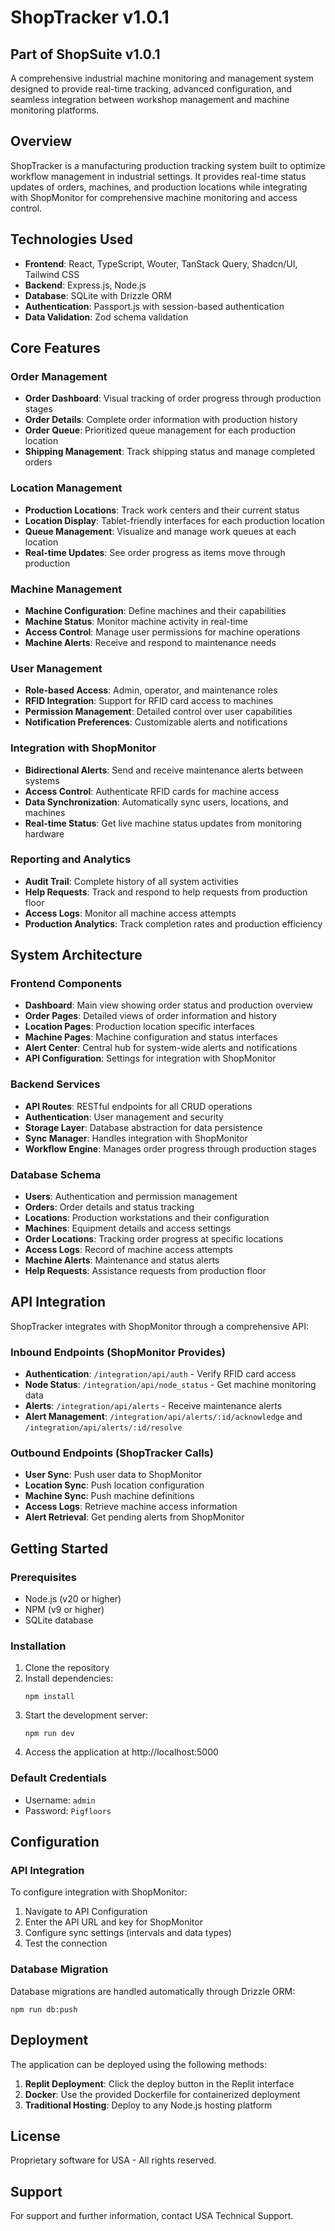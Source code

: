 # ShopTracker v1.0.1
## Part of ShopSuite v1.0.1

A comprehensive industrial machine monitoring and management system designed to provide real-time tracking, advanced configuration, and seamless integration between workshop management and machine monitoring platforms.

## Overview

ShopTracker is a manufacturing production tracking system built to optimize workflow management in industrial settings. It provides real-time status updates of orders, machines, and production locations while integrating with ShopMonitor for comprehensive machine monitoring and access control.

## Technologies Used

- **Frontend**: React, TypeScript, Wouter, TanStack Query, Shadcn/UI, Tailwind CSS
- **Backend**: Express.js, Node.js
- **Database**: SQLite with Drizzle ORM
- **Authentication**: Passport.js with session-based authentication
- **Data Validation**: Zod schema validation

## Core Features

### Order Management

- **Order Dashboard**: Visual tracking of order progress through production stages
- **Order Details**: Complete order information with production history
- **Order Queue**: Prioritized queue management for each production location
- **Shipping Management**: Track shipping status and manage completed orders

### Location Management

- **Production Locations**: Track work centers and their current status
- **Location Display**: Tablet-friendly interfaces for each production location
- **Queue Management**: Visualize and manage work queues at each location
- **Real-time Updates**: See order progress as items move through production

### Machine Management

- **Machine Configuration**: Define machines and their capabilities
- **Machine Status**: Monitor machine activity in real-time
- **Access Control**: Manage user permissions for machine operations
- **Machine Alerts**: Receive and respond to maintenance needs

### User Management

- **Role-based Access**: Admin, operator, and maintenance roles
- **RFID Integration**: Support for RFID card access to machines
- **Permission Management**: Detailed control over user capabilities
- **Notification Preferences**: Customizable alerts and notifications

### Integration with ShopMonitor

- **Bidirectional Alerts**: Send and receive maintenance alerts between systems
- **Access Control**: Authenticate RFID cards for machine access
- **Data Synchronization**: Automatically sync users, locations, and machines
- **Real-time Status**: Get live machine status updates from monitoring hardware

### Reporting and Analytics

- **Audit Trail**: Complete history of all system activities
- **Help Requests**: Track and respond to help requests from production floor
- **Access Logs**: Monitor all machine access attempts
- **Production Analytics**: Track completion rates and production efficiency

## System Architecture

### Frontend Components

- **Dashboard**: Main view showing order status and production overview
- **Order Pages**: Detailed views of order information and history
- **Location Pages**: Production location specific interfaces
- **Machine Pages**: Machine configuration and status interfaces
- **Alert Center**: Central hub for system-wide alerts and notifications
- **API Configuration**: Settings for integration with ShopMonitor

### Backend Services

- **API Routes**: RESTful endpoints for all CRUD operations
- **Authentication**: User management and security
- **Storage Layer**: Database abstraction for data persistence
- **Sync Manager**: Handles integration with ShopMonitor
- **Workflow Engine**: Manages order progress through production stages

### Database Schema

- **Users**: Authentication and permission management
- **Orders**: Order details and status tracking
- **Locations**: Production workstations and their configuration
- **Machines**: Equipment details and access settings
- **Order Locations**: Tracking order progress at specific locations
- **Access Logs**: Record of machine access attempts
- **Machine Alerts**: Maintenance and status alerts
- **Help Requests**: Assistance requests from production floor

## API Integration

ShopTracker integrates with ShopMonitor through a comprehensive API:

### Inbound Endpoints (ShopMonitor Provides)

- **Authentication**: `/integration/api/auth` - Verify RFID card access
- **Node Status**: `/integration/api/node_status` - Get machine monitoring data
- **Alerts**: `/integration/api/alerts` - Receive maintenance alerts
- **Alert Management**: `/integration/api/alerts/:id/acknowledge` and `/integration/api/alerts/:id/resolve`

### Outbound Endpoints (ShopTracker Calls)

- **User Sync**: Push user data to ShopMonitor
- **Location Sync**: Push location configuration
- **Machine Sync**: Push machine definitions
- **Access Logs**: Retrieve machine access information
- **Alert Retrieval**: Get pending alerts from ShopMonitor

## Getting Started

### Prerequisites

- Node.js (v20 or higher)
- NPM (v9 or higher)
- SQLite database

### Installation

1. Clone the repository
2. Install dependencies:
   ```
   npm install
   ```
3. Start the development server:
   ```
   npm run dev
   ```
4. Access the application at http://localhost:5000

### Default Credentials

- Username: `admin`
- Password: `Pigfloors`

## Configuration

### API Integration

To configure integration with ShopMonitor:

1. Navigate to API Configuration
2. Enter the API URL and key for ShopMonitor
3. Configure sync settings (intervals and data types)
4. Test the connection

### Database Migration

Database migrations are handled automatically through Drizzle ORM:

```
npm run db:push
```

## Deployment

The application can be deployed using the following methods:

1. **Replit Deployment**: Click the deploy button in the Replit interface
2. **Docker**: Use the provided Dockerfile for containerized deployment
3. **Traditional Hosting**: Deploy to any Node.js hosting platform

## License

Proprietary software for   USA - All rights reserved.

## Support

For support and further information, contact   USA Technical Support.